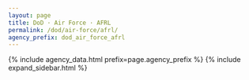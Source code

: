 ```yaml
---
layout: page
title: DoD · Air Force · AFRL
permalink: /dod/air-force/afrl/
agency_prefix: dod_air_force_afrl
---
```

{% include agency_data.html prefix=page.agency_prefix %}
{% include expand_sidebar.html %}
